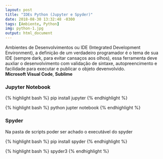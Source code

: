 ```yaml
---
layout: post
title: "IDEs Python (Jupyter e Spyder)"
date: 2018-08-30 13:32:48 -0300
tags: [Ambiente, Python]
img: python-1.jpg
output: html_document      
---
```




Ambientes de Desenvolvimentos ou IDE (Integrated Development Environment), a definição de um verdadeiro programador é o tema de sua IDE (sempre dark, para evitar cansaços aos olhos), essa ferramenta deve auxliar o desenvolvimento com validação de sintaxe, autopreencimento e facilidade para executar e publicar o objeto devenvolvido.<br>
**Microsoft Visual Code**, **Sublime**

### Jupyter Notebook




{% highlight bash %}
pip install jupyter
{% endhighlight %}



{% highlight bash %}
python jupter notebook
{% endhighlight %}

### Spyder

Na pasta de scripts poder ser achado o executável do spyder


{% highlight bash %}
pip install spyder
{% endhighlight %}


{% highlight bash %}
spyder3
{% endhighlight %}
